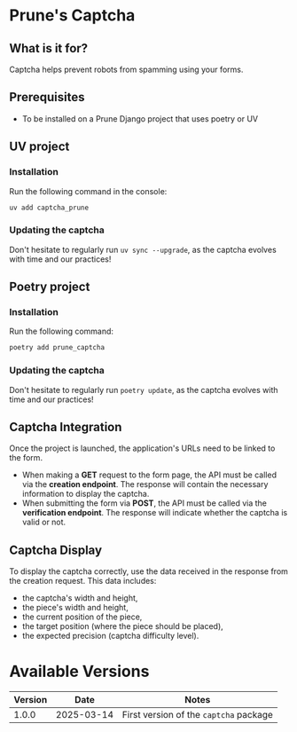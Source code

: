 # Prune's Captcha

## What is it for?

Captcha helps prevent robots from spamming using your forms.

## Prerequisites

-   To be installed on a Prune Django project that uses poetry or UV

## UV project

### Installation

Run the following command in the console:

```bash
uv add captcha_prune
```

### Updating the captcha

Don't hesitate to regularly run `uv sync --upgrade`, as the captcha evolves with time and our practices!

## Poetry project

### Installation

Run the following command:

```bash
poetry add prune_captcha
```

### Updating the captcha

Don't hesitate to regularly run `poetry update`, as the captcha evolves with time and our practices!

## Captcha Integration

Once the project is launched, the application's URLs need to be linked to the form.

-   When making a **GET** request to the form page, the API must be called via the **creation endpoint**. The response will contain the necessary information to display the captcha.
-   When submitting the form via **POST**, the API must be called via the **verification endpoint**. The response will indicate whether the captcha is valid or not.

## Captcha Display

To display the captcha correctly, use the data received in the response from the creation request. This data includes:

-   the captcha's width and height,
-   the piece's width and height,
-   the current position of the piece,
-   the target position (where the piece should be placed),
-   the expected precision (captcha difficulty level).

# Available Versions

| Version | Date       | Notes                                  |
| ------- | ---------- | -------------------------------------- |
| 1.0.0   | 2025-03-14 | First version of the `captcha` package |
